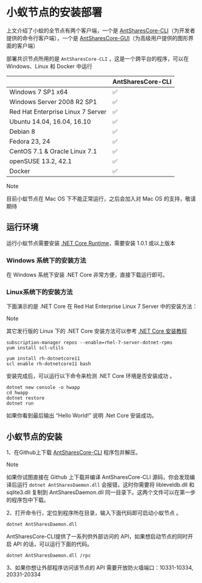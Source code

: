 # 小蚁节点的安装部署

上文介绍了小蚁的全节点有两个客户端，一个是 [AntSharesCore-CLI](https://github.com/AntShares/AntSharesCore/releases)（为开发者提供的命令行客户端），一个是 [AntSharesCore-GUI](https://www.antshares.org/download)（为高级用户提供的图形界面的客户端）

部署共识节点所用的是 `AntSharesCore-CLI` ，这是一个跨平台的程序，可以在 Windows、Linux 和 Docker 中运行

|                                   | AntSharesCore-CLI |
| --------------------------------- | ----------------- |
| Windows 7 SP1 x64                 | ✅                 |
| Windows Server 2008 R2 SP1        | ✅                 |
| Red Hat Enterprise Linux 7 Server | ✅                 |
| Ubuntu 14.04, 16.04, 16.10        | ✅                 |
| Debian 8                          | ✅                 |
| Fedora 23, 24                     | ✅                 |
| CentOS 7.1 & Oracle Linux 7.1     | ✅                 |
| openSUSE 13.2, 42.1               | ✅                 |
| Docker                            | ✅                 |

> [!Note]
> 目前小蚁节点在 Mac OS 下不能正常运行，之后会加入对 Mac OS 的支持，敬请期待

## 运行环境

运行小蚁节点需要安装 [.NET Core Runtime](https://www.microsoft.com/net/download/core#/runtime)，需要安装 1.0.1 或以上版本

### Windows 系统下的安装方法

在 Windows 系统下安装  .NET Core 非常方便，直接下载运行即可。

### Linux系统下的安装方法

下面演示的是 .NET Core 在 Red Hat Enterprise Linux 7 Server 中的安装方法：

> [!Note]
> 其它发行版的 Linux 下的 .NET Core 安装方法可以参考 [.NET Core 安装教程](https://www.microsoft.com/net/core#linuxredhat)


```shell
subscription-manager repos --enable=rhel-7-server-dotnet-rpms
yum install scl-utils
```

```shell
yum install rh-dotnetcore11
scl enable rh-dotnetcore11 bash
```

安装完成后，可以运行以下命令来检测 .NET Core 环境是否安装成功 。

```shell
dotnet new console -o hwapp
cd hwapp
dotnet restore
dotnet run
```

如果你看到最后输出 “Hello World!” 说明 .Net Core 安装成功。


## 小蚁节点的安装

1、在Github上下载 [AntSharesCore-CLI](https://github.com/antshares/antsharescore/releases) 程序包并解压。

> [!Note]
> 如果你试图直接在 Github 上下载并编译 AntSharesCore-CLI 源码，你会发现编译后运行 `dotnet AntSharesDaemon.dll` 会报错，这时你需要将 libleveldb.dll 和  sqlite3.dll 复制到 AntSharesDaemon.dll 同一目录下。这两个文件可以在第一步的程序包中下载。

2、打开命令行，定位到程序所在目录，输入下面代码即可启动小蚁节点 。

``` 
dotnet AntSharesDaemon.dll
```

AntSharesCore-CLI提供了一系列供外部访问的 API，如果想启动节点的同时开启 API 的话，可以运行下面的代码。
```
dotnet AntSharesDaemon.dll /rpc
```
3、如果你想让外部程序访问该节点的 API 需要开放防火墙端口：10331-10334, 20331-20334 
